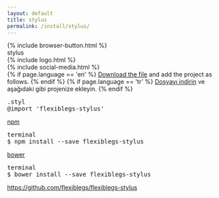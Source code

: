 ```yaml
---
layout: default
title: stylus
permalink: /install/stylus/
---
```


<div class="dn-browser">
  <div class="dn-browser-header">
    {% include browser-button.html %}
    <div class="dn-style--title"><span>stylus</span></div>
    {% include logo.html %}
  </div>
  <div class="dn-browser-body">
    <div class="dn-browser-body__pre">
      <div class="wrap xl-table xl-gutter-40 xl-top xl-center md-normal">
        <div class="col xl-width-360 md-1-1">
          {% include social-media.html %}
        </div>
        <div class="col xl-1-1">
          <div class="dn-content">
            {% if page.language == 'en' %}
              <a href="https://raw.githubusercontent.com/flexiblegs/flexiblegs-stylus/master/flexiblegs-stylus.styl" download>Download the file</a> and add the project as follows.
            {% endif %}
            {% if page.language == 'tr' %}
              <a href="https://raw.githubusercontent.com/flexiblegs/flexiblegs-stylus/master/flexiblegs-stylus.styl" download>Dosyayı indirin</a> ve aşağıdaki gibi projenize ekleyin.
            {% endif %}
          </div>
          <div class="dn-height-16"></div>
          <pre><div class="dn-tag dn-tag--gray dn-tag--bottom">.styl</div><!--
            --><div class="comment">@import '<span>flexiblegs-stylus</span>'</div><!--
          --></pre>
          <div class="dn-height-40"></div>
          <div class="dn-content">
            <a href="https://www.npmjs.com/package/flexiblegs-stylus">npm</a>
          </div>
          <div class="dn-height-16"></div>
          <pre><div class="dn-tag dn-tag--gray dn-tag--bottom">terminal</div><!--
            --><div class="comment">$ npm install --save <span>flexiblegs-stylus</span></div><!--
          --></pre>
          <div class="dn-height-40"></div>
          <div class="dn-content">
            <a href="http://bower.io/search/?q=flexiblegs-stylus">bower</a>
          </div>
          <div class="dn-height-16"></div>
          <pre><div class="dn-tag dn-tag--gray dn-tag--bottom">terminal</div><!--
            --><div class="comment">$ bower install --save <span>flexiblegs-stylus</span></div><!--
          --></pre>
        </div>
      </div>
    </div>
    <div class="dn-height-40"></div>
    <div class="dn-browser-footer">
      <div class="wrap xl-gutter-24 xl-outside-24 xl-center xl-auto">
        <div class="col">
          <a href="https://github.com/flexiblegs/flexiblegs-stylus" class="dn-button dn-button--link">https://github.com/flexiblegs/flexiblegs-stylus</a>
        </div>
      </div>
    </div>
  </div>
</div>
